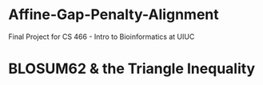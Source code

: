 # Affine-Gap-Penalty-Alignment
Final Project for CS 466 - Intro to Bioinformatics at UIUC

# BLOSUM62 & the Triangle Inequality
